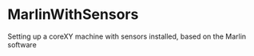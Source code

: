 # MarlinWithSensors
Setting up a coreXY machine with sensors installed, based on the Marlin software
